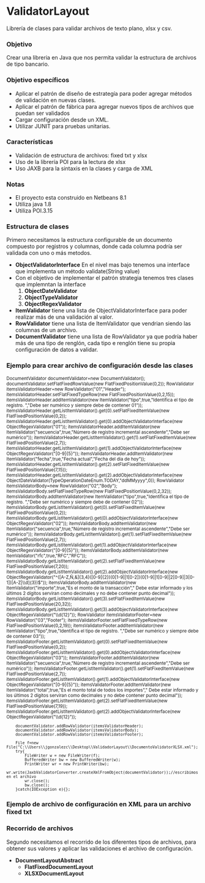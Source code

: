 # ValidatorLayout
Librería de clases para validar archivos de texto plano, xlsx y csv.

<h3>Objetivo</h3>
<p>Crear una libreria en Java que nos permita validar la estructura de archivos de tipo bancario.</p>

<h3>Objetivo específicos</h3>
<ul>
<li>Aplicar el patrón de diseño de estrategía para poder agregar métodos de validación en nuevas clases.</li>
<li>Aplicar el patrón de fábrica para agregar nuevos tipos de archivos que puedan ser validados</li>
<li>Cargar configuración desde un XML.</li>
<li>Utilizar JUNIT para pruebas unitarias.</li>
</ul>

<h3>Características</h3>
<ul>
<li>Validación de estructura de archivos: fixed txt y xlsx </li>
<li>Uso de la librería POI para la lectura de xlsx</li>
<li>Uso JAXB para la sintaxis en la clases y carga de XML</li>
</ul>

<h3>Notas</h3>
<ul>
<li>El proyecto esta construido en Netbeans 8.1</li>
<li>Utiliza java 1.8</li>
<li>Utiliza POI.3.15</li>
</ul>

<h3>Estructura de clases</h3>
<p>Primero necesitamos la estructura configurable de un documento compuesto por registros y columnas, donde cada columna podría ser validada con uno o más metodos.<p>
<ul>
<li><b>ObjectValidatorInterface</b> En el nivel mas bajo tenemos una interface que implementa un método validate(String value)</li>
<li>Con el objetivo de implementar el patrón strategia tenemos tres clases que implemntan la interface<ol>
<li><b>ObjectDateValidator</b></li>
<li><b>ObjectTypeValidator</b></li>
<li><b>ObjectRegexValidator</b></li>
</ol></li>
<li><b>ItemValidator</b> tiene una lista de ObjectValidatorInterface para poder realizar más de una validación al valor.</li>
<li><b>RowValidator</b> tiene una lista de ItemValidator que vendrian siendo las columnas de un archivo.</li>
<li><b>DocumentValidator</b> tiene una lista de RowValidator ya que podría haber más de una tipo de renglón, cada tipo e renglón tiene su propia configuración de datos a validar.</li>
</ul>
<h3>Ejemplo para crear archivo de configuración desde las clases</h3>
<small>
DocumentValidator documentValidator=new DocumentValidator();
        documentValidator.setFlatFixedRowValue(new FlatFixedPositionValue(0,2));
        RowValidator itemsValidatorHeader=new RowValidator("01","Header");        
        itemsValidatorHeader.setFlatFixedTypeRow(new FlatFixedPositionValue(0,2,15));
        itemsValidatorHeader.addItemValidator(new ItemValidator("tipo",true,"Identifica el tipo de registro. ","Debe ser numérico y siempre debe de contener 01"));
        itemsValidatorHeader.getListItemValidator().get(0).setFlatFixedItemValue(new FlatFixedPositionValue(0,2));
        itemsValidatorHeader.getListItemValidator().get(0).addObjectValidatorInterface(new ObjectRegexValidator("01"));
        itemsValidatorHeader.addItemValidator(new ItemValidator("secuencia",true,"Número de registro incremental ascendente","Debe ser numérico"));
        itemsValidatorHeader.getListItemValidator().get(1).setFlatFixedItemValue(new FlatFixedPositionValue(2,7));
        itemsValidatorHeader.getListItemValidator().get(1).addObjectValidatorInterface(new ObjectRegexValidator("[0-9]{5}"));
        itemsValidatorHeader.addItemValidator(new ItemValidator("fecha",true,"Fecha actual","Fecha del dia de hoy"));
        itemsValidatorHeader.getListItemValidator().get(2).setFlatFixedItemValue(new FlatFixedPositionValue(7,15));
        itemsValidatorHeader.getListItemValidator().get(2).addObjectValidatorInterface(new ObjectDateValidator(TypeOperationDateEnum.TODAY,"ddMMyyyy",0));
        RowValidator itemsValidatorBody=new RowValidator("02","Body");
        itemsValidatorBody.setFlatFixedTypeRow(new FlatFixedPositionValue(0,2,32));
        itemsValidatorBody.addItemValidator(new ItemValidator("tipo",true,"Identifica el tipo de registro. ","Debe ser numérico y siempre debe de contener 02"));
        itemsValidatorBody.getListItemValidator().get(0).setFlatFixedItemValue(new FlatFixedPositionValue(0,2));
        itemsValidatorBody.getListItemValidator().get(0).addObjectValidatorInterface(new ObjectRegexValidator("02"));
        itemsValidatorBody.addItemValidator(new ItemValidator("secuencia",true,"Número de registro incremental ascendente","Debe ser numérico"));
        itemsValidatorBody.getListItemValidator().get(1).setFlatFixedItemValue(new FlatFixedPositionValue(2,7));
        itemsValidatorBody.getListItemValidator().get(1).addObjectValidatorInterface(new ObjectRegexValidator("[0-9]{5}"));
        itemsValidatorBody.addItemValidator(new ItemValidator("rfc",true,"RFC","RFC"));
        itemsValidatorBody.getListItemValidator().get(2).setFlatFixedItemValue(new FlatFixedPositionValue(7,20));
        itemsValidatorBody.getListItemValidator().get(2).addObjectValidatorInterface(new ObjectRegexValidator("^([A-Z,Ñ,&]{3,4}([0-9]{2})(0[1-9]|1[0-2])(0[1-9]|1[0-9]|2[0-9]|3[0-1])[A-Z|\\d]{3})$"));
        itemsValidatorBody.addItemValidator(new ItemValidator("importe",true,"Es el monto de la transacción"," Debe estar informado y los últimos 2 dígitos serviran como decimales y no debe contener punto decimal"));
        itemsValidatorBody.getListItemValidator().get(3).setFlatFixedItemValue(new FlatFixedPositionValue(20,32));
        itemsValidatorBody.getListItemValidator().get(3).addObjectValidatorInterface(new ObjectRegexValidator("\\d{12}"));         
        RowValidator itemsValidatorFooter=new RowValidator("03","Footer");
        itemsValidatorFooter.setFlatFixedTypeRow(new FlatFixedPositionValue(0,2,19));
        itemsValidatorFooter.addItemValidator(new ItemValidator("tipo",true,"Identifica el tipo de registro. ","Debe ser numérico y siempre debe de contener 03"));
        itemsValidatorFooter.getListItemValidator().get(0).setFlatFixedItemValue(new FlatFixedPositionValue(0,2));
        itemsValidatorFooter.getListItemValidator().get(0).addObjectValidatorInterface(new ObjectRegexValidator("03"));
        itemsValidatorFooter.addItemValidator(new ItemValidator("secuencia",true,"Número de registro incremental ascendente","Debe ser numérico"));
        itemsValidatorFooter.getListItemValidator().get(1).setFlatFixedItemValue(new FlatFixedPositionValue(2,7));
        itemsValidatorFooter.getListItemValidator().get(1).addObjectValidatorInterface(new ObjectRegexValidator("[0-9]{5}"));
        itemsValidatorFooter.addItemValidator(new ItemValidator("total",true,"Es el monto total de todos los importes"," Debe estar informado y los últimos 2 dígitos serviran como decimales y no debe contener punto decimal"));
        itemsValidatorFooter.getListItemValidator().get(2).setFlatFixedItemValue(new FlatFixedPositionValue(7,19));
        itemsValidatorFooter.getListItemValidator().get(2).addObjectValidatorInterface(new ObjectRegexValidator("\\d{12}")); 

        documentValidator.addRowValidator(itemsValidatorHeader);
        documentValidator.addRowValidator(itemsValidatorBody);
        documentValidator.addRowValidator(itemsValidatorFooter);
        
        File f=new File("C:\\Users\\jgonzalezc\\Desktop\\ValidadorLayout\\DocumentoValidatorXLSX.xml");
        try{
            FileWriter w = new FileWriter(f);
            BufferedWriter bw = new BufferedWriter(w);
            PrintWriter wr = new PrintWriter(bw); 
            wr.write(JaxbValidatorConverter.createXmlFromObject(documentValidator));//escribimos en el archivo
            wr.close();
            bw.close();
        }catch(IOException e){};
</small>
<h3>Ejemplo de archivo de configuración en XML para un archivo fixed txt</h3>
<small><?xml version="1.0" encoding="UTF-8" standalone="yes"?>
<DocumentValidator>
    <flatFixedRowValue positionBegin="0" positionEnd="2"/>
    <listRowValidator description="Header" name="01">
        <flatFixedTypeRow positionBegin="0" positionEnd="2" size="15"/>
        <listItemValidator description="Identifica el tipo de registro. " name="tipo" validate="true" validateFormat="Debe ser numérico y siempre debe de contener 01">
            <flatFixedItemValue positionBegin="0" positionEnd="2"/>
            <listObjectValidatorInterface xsi:type="objectRegexValidator" regularExpresion="01" xmlns:xsi="http://www.w3.org/2001/XMLSchema-instance"/>
        </listItemValidator>
        <listItemValidator description="Número de registro incremental ascendente" name="secuencia" validate="true" validateFormat="Debe ser numérico">
            <flatFixedItemValue positionBegin="2" positionEnd="7"/>
            <listObjectValidatorInterface xsi:type="objectRegexValidator" regularExpresion="[0-9]{5}" xmlns:xsi="http://www.w3.org/2001/XMLSchema-instance"/>
        </listItemValidator>
        <listItemValidator description="Fecha actual" name="fecha" validate="true" validateFormat="Fecha del dia de hoy">
            <flatFixedItemValue positionBegin="7" positionEnd="15"/>
            <listObjectValidatorInterface xsi:type="objectDateValidator" addless="0" format="ddMMyyyy" typeOperationDateEnum="TODAY" xmlns:xsi="http://www.w3.org/2001/XMLSchema-instance"/>
        </listItemValidator>
    </listRowValidator>
    <listRowValidator description="Body" name="02">
        <flatFixedTypeRow positionBegin="0" positionEnd="2" size="32"/>
        <listItemValidator description="Identifica el tipo de registro. " name="tipo" validate="true" validateFormat="Debe ser numérico y siempre debe de contener 02">
            <flatFixedItemValue positionBegin="0" positionEnd="2"/>
            <listObjectValidatorInterface xsi:type="objectRegexValidator" regularExpresion="02" xmlns:xsi="http://www.w3.org/2001/XMLSchema-instance"/>
        </listItemValidator>
        <listItemValidator description="Número de registro incremental ascendente" name="secuencia" validate="true" validateFormat="Debe ser numérico">
            <flatFixedItemValue positionBegin="2" positionEnd="7"/>
            <listObjectValidatorInterface xsi:type="objectRegexValidator" regularExpresion="[0-9]{5}" xmlns:xsi="http://www.w3.org/2001/XMLSchema-instance"/>
        </listItemValidator>
        <listItemValidator description="RFC" name="rfc" validate="true" validateFormat="RFC">
            <flatFixedItemValue positionBegin="7" positionEnd="20"/>
            <listObjectValidatorInterface xsi:type="objectRegexValidator" regularExpresion="^([A-Z,Ñ,&amp;]{3,4}([0-9]{2})(0[1-9]|1[0-2])(0[1-9]|1[0-9]|2[0-9]|3[0-1])[A-Z|\d]{3})$" xmlns:xsi="http://www.w3.org/2001/XMLSchema-instance"/>
        </listItemValidator>
        <listItemValidator description="Es el monto de la transacción" name="importe" validate="true" validateFormat=" Debe estar informado y los últimos 2 dígitos serviran como decimales y no debe contener punto decimal">
            <flatFixedItemValue positionBegin="20" positionEnd="32"/>
            <listObjectValidatorInterface xsi:type="objectRegexValidator" regularExpresion="\d{12}" xmlns:xsi="http://www.w3.org/2001/XMLSchema-instance"/>
        </listItemValidator>
    </listRowValidator>
    <listRowValidator description="Footer" name="03">
        <flatFixedTypeRow positionBegin="0" positionEnd="2" size="19"/>
        <listItemValidator description="Identifica el tipo de registro. " name="tipo" validate="true" validateFormat="Debe ser numérico y siempre debe de contener 03">
            <flatFixedItemValue positionBegin="0" positionEnd="2"/>
            <listObjectValidatorInterface xsi:type="objectRegexValidator" regularExpresion="03" xmlns:xsi="http://www.w3.org/2001/XMLSchema-instance"/>
        </listItemValidator>
        <listItemValidator description="Número de registro incremental ascendente" name="secuencia" validate="true" validateFormat="Debe ser numérico">
            <flatFixedItemValue positionBegin="2" positionEnd="7"/>
            <listObjectValidatorInterface xsi:type="objectRegexValidator" regularExpresion="[0-9]{5}" xmlns:xsi="http://www.w3.org/2001/XMLSchema-instance"/>
        </listItemValidator>
        <listItemValidator description="Es el monto total de todos los importes" name="total" validate="true" validateFormat=" Debe estar informado y los últimos 2 dígitos serviran como decimales y no debe contener punto decimal">
            <flatFixedItemValue positionBegin="7" positionEnd="19"/>
            <listObjectValidatorInterface xsi:type="objectRegexValidator" regularExpresion="\d{12}" xmlns:xsi="http://www.w3.org/2001/XMLSchema-instance"/>
        </listItemValidator>
    </listRowValidator>
</DocumentValidator></small>
             
<h3>Recorrido de archivos</h3>
<p>Segundo necesitamos el recorrido de los diferentes tipos de archivos, para obtener sus valores y aplicar las validaciones el archivo de configuración.<p>
<ul>
<li><b>DocumentLayoutAbstract</b><ul>
<li><b>FlatFixedDocumentLayout</b></li>
<li><b>XLSXDocumentLayout</b></li>
</ul></li>
</ul>

